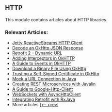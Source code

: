 ## HTTP

This module contains articles about HTTP libraries.

### Relevant Articles: 

- [Jetty ReactiveStreams HTTP Client](https://www.baeldung.com/jetty-reactivestreams-http-client)
- [Decode an OkHttp JSON Response](https://www.baeldung.com/okhttp-json-response)
- [Retrofit 2 – Dynamic URL](https://www.baeldung.com/retrofit-dynamic-url)
- [Adding Interceptors in OkHTTP](https://www.baeldung.com/java-okhttp-interceptors)
- [A Guide to Events in OkHTTP](https://www.baeldung.com/java-okhttp-events)
- [Download a Binary File Using OkHttp](https://www.baeldung.com/java-okhttp-download-binary-file)
- [Trusting a Self-Signed Certificate in OkHttp](https://www.baeldung.com/okhttp-self-signed-cert)
- [Mock a URL Connection in Java](https://www.baeldung.com/java-simulate-url-connection)
- [Creating REST Microservices with Javalin](https://www.baeldung.com/javalin-rest-microservices)
- [A Guide to Google-Http-Client](https://www.baeldung.com/google-http-client)
- [WebSockets with AsyncHttpClient](https://www.baeldung.com/async-http-client-websockets)
- [Integrating Retrofit with RxJava](https://www.baeldung.com/retrofit-rxjava)
- More articles [[<-- prev]](/libraries-http)

